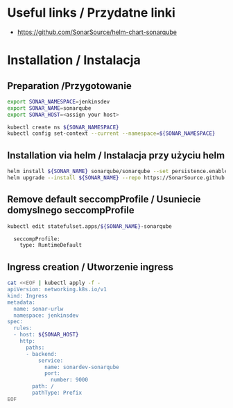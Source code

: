 # Useful links / Przydatne linki
- https://github.com/SonarSource/helm-chart-sonarqube

# Installation / Instalacja
## Preparation /Przygotowanie

```bash
export SONAR_NAMESPACE=jenkinsdev
export SONAR_NAME=sonarqube
export SONAR_HOST=<assign your host>

kubectl create ns ${SONAR_NAMESPACE}
kubectl config set-context --current --namespace=${SONAR_NAMESPACE}
```

## Installation via helm / Instalacja przy użyciu helm
```bash
helm install ${SONAR_NAME} sonarqube/sonarqube --set persistence.enabled=true --namespace ${SONAR_NAMESPACE}
helm upgrade --install ${SONAR_NAME} --repo https://SonarSource.github.io/helm-chart-sonarqube ${SONAR_NAME}  --set persistence.enabled=true
```

## Remove default seccompProfile / Usuniecie domyslnego seccompProfile

```bash
kubectl edit statefulset.apps/${SONAR_NAME}-sonarqube

  seccompProfile:
    type: RuntimeDefault
```

## Ingress creation / Utworzenie ingress

```bash
cat <<EOF | kubectl apply -f - 
apiVersion: networking.k8s.io/v1
kind: Ingress
metadata:
  name: sonar-urlw
  namespace: jenkinsdev
spec:
  rules:
  - host: ${SONAR_HOST}
    http:
      paths:
      - backend:
          service:
            name: sonardev-sonarqube
            port:
              number: 9000
        path: /
        pathType: Prefix
EOF
```
